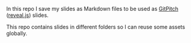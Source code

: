 In this repo I save my slides as Markdown files to be used as [GitPitch](https://gitpitch.com/) ([reveal.js](http://lab.hakim.se/reveal-js/#/)) slides.

This repo contains slides in different folders so I can reuse some assets globally.
